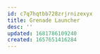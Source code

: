```yaml
---
id: c7q7hqtbb728zrjrnizexyx
title: Grenade Launcher
desc: ''
updated: 1681786109240
created: 1657651416284
---
```

